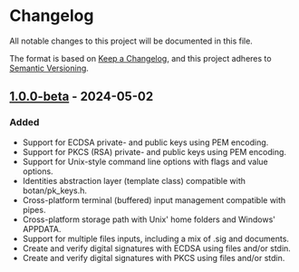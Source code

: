 # Changelog

All notable changes to this project will be documented in this file.

The format is based on [Keep a Changelog](https://keepachangelog.com/en/1.1.0/),
and this project adheres to [Semantic Versioning](https://semver.org/spec/v2.0.0.html).

## [1.0.0-beta] - 2024-05-02

### Added

- Support for ECDSA private- and public keys using PEM encoding.
- Support for PKCS (RSA) private- and public keys using PEM encoding.
- Support for Unix-style command line options with flags and value options.
- Identities abstraction layer (template class) compatible with botan/pk_keys.h.
- Cross-platform terminal (buffered) input management compatible with pipes.
- Cross-platform storage path with Unix' home folders and Windows' APPDATA.
- Support for multiple files inputs, including a mix of .sig and documents.
- Create and verify digital signatures with ECDSA using files and/or stdin.
- Create and verify digital signatures with PKCS using files and/or stdin.

[1.0.0-beta]: https://github.com/evias/dotsig/releases/tag/v1.0.0-beta
